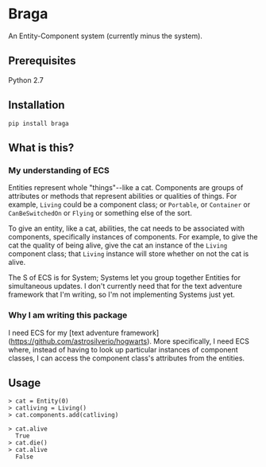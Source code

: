 # Braga

An Entity-Component system (currently minus the system). 

## Prerequisites
Python 2.7

## Installation

`pip install braga`

## What is this?

### My understanding of ECS

Entities represent whole "things"--like a cat. Components are groups of attributes or methods that represent abilities or qualities of things. For example, `Living` could be a component class; or `Portable`, or `Container` or `CanBeSwitchedOn` or `Flying` or something else of the sort.

To give an entity, like a cat, abilities, the cat needs to be associated with components, specifically instances of components. For example, to give the cat the quality of being alive, give the cat an instance of the `Living` component class; that `Living` instance will store whether on not the cat is alive.

The S of ECS is for System; Systems let you group together Entities for simultaneous updates. I don't currently need that for the text adventure framework that I'm writing, so I'm not implementing Systems just yet.

### Why I am writing this package

I need ECS for my [text adventure framework] (https://github.com/astrosilverio/hogwarts). More specifically, I need ECS where, instead of having to look up particular instances of component classes, I can access the component class's attributes from the entities.

## Usage

```
> cat = Entity(0)
> catliving = Living()
> cat.components.add(catliving)

> cat.alive
  True
> cat.die()
> cat.alive
  False
```




